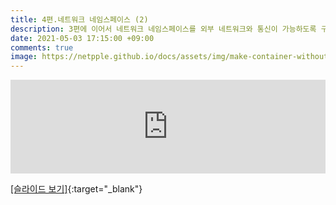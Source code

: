 ```yaml
---
title: 4편.네트워크 네임스페이스 (2)  
description: 3편에 이어서 네트워크 네임스페이스를 외부 네트워크와 통신이 가능하도록 구성해 봅니다. 그리고 3,4편에서 다룬 내용을 바탕으로 도커 컨테이너의 네트워크 구성과 비교해 봅니다.
date: 2021-05-03 17:15:00 +09:00
comments: true
image: https://netpple.github.io/docs/assets/img/make-container-without-docker-intro-4.png
---
```

<div class="responsive-wrap">
  <iframe src="https://docs.google.com/presentation/d/e/2PACX-1vR-PyHRVZo7V37hOMvFlK79zR8JFX8gJUqWOr0jzEt5n66DvOLV79OjBGoPGQquZOjhndTdXXWVQ0CY/embed?start=false&loop=false&delayms=3000" frameborder="0" width="100%" allowfullscreen="true" mozallowfullscreen="true" webkitallowfullscreen="true"></iframe>
</div>

[[슬라이드 보기]](https://docs.google.com/presentation/d/1_jQJffjdNK0fOyWl83iPKU8xRp88uPE5vk6-IRIhmNk/edit#){:target="_blank"}